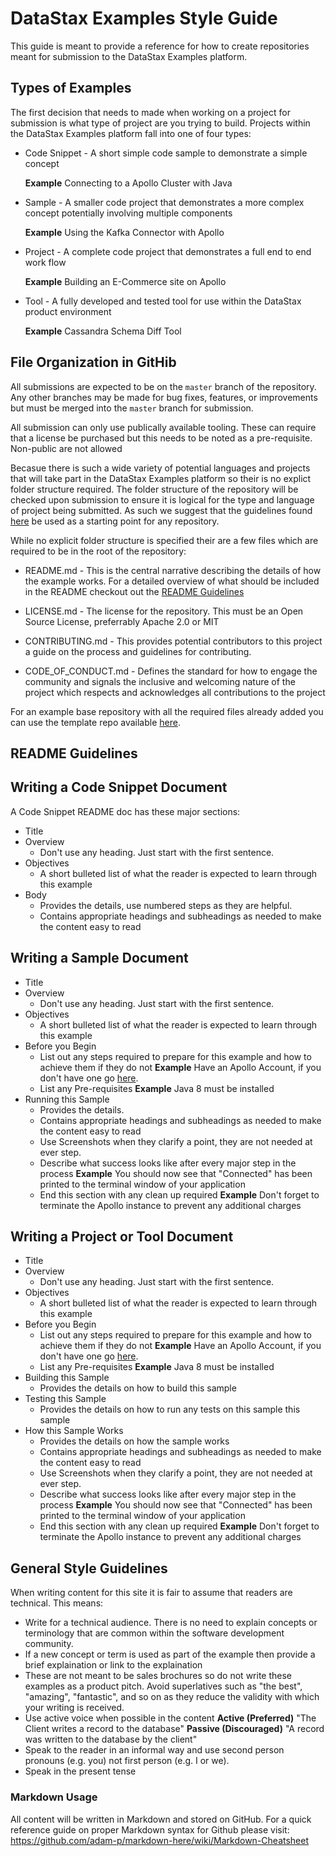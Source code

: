 # DataStax Examples Style Guide
This guide is meant to provide a reference for how to create repositories meant for submission to the DataStax Examples platform.

## Types of Examples
The first decision that needs to made when working on a project for submission is what type of project are you trying to build.  Projects within the DataStax Examples platform fall into one of four types:

* Code Snippet - A short simple code sample to demonstrate a simple concept 
    
    **Example** Connecting to a Apollo Cluster with Java

* Sample - A smaller code project that demonstrates a more complex concept potentially involving multiple components
    
    **Example** Using the Kafka Connector with Apollo

* Project - A complete code project that demonstrates a full end to end work flow
    
    **Example** Building an E-Commerce site on Apollo


* Tool - A fully developed and tested tool for use within the DataStax product environment 
  
  **Example** Cassandra Schema Diff Tool

## File Organization in GitHib
All submissions are expected to be on the `master` branch of the repository.  Any other branches may be made for bug fixes, features, or improvements but must be merged into the `master` branch for submission.

All submission can only use publically available tooling.  These can require that a license be purchased but this needs to be noted as a pre-requisite.  Non-public are not allowed

Becasue there is such a wide variety of potential languages and projects that will take part in the DataStax Examples platform so their is no explict folder structure required.  The folder structure of the repository will be checked upon submission to ensure it is logical for the type and language of project being submitted.  As such we suggest that the guidelines found [here](https://github.com/kriasoft/Folder-Structure-Conventions) be used as a starting point for any repository.

While no explicit folder structure is specified their are a few files which are required to be in the root of the repository:

* README.md - This is the central narrative describing the details of how the example works.  For a detailed overview of what should be included in the README checkout out the [README Guidelines](##-README-Guidelines)

* LICENSE.md - The license for the repository.  This must be an Open Source License, preferrably Apache 2.0 or MIT
  
* CONTRIBUTING.md - This provides potential contributors to this project a guide on the process and guidelines for contributing.

* CODE_OF_CONDUCT.md - Defines the standard for how to engage the community and signals the inclusive and welcoming nature of the project which respects and acknowledges all contributions to the project

For an example base repository with all the required files already added you can use the template repo available [here](https://github.com/bechbd/datastax-examples-template).

## README Guidelines

## Writing a Code Snippet Document
A Code Snippet README doc has these major sections:

* Title
* Overview
  * Don't use any heading. Just start with the first sentence.
* Objectives
  * A short bulleted list of what the reader is expected to learn through this example
* Body
  * Provides the details, use numbered steps as they are helpful.
  * Contains appropriate headings and subheadings as needed to make the content easy to read

## Writing a Sample Document
* Title
* Overview
  * Don't use any heading. Just start with the first sentence.
* Objectives
  * A short bulleted list of what the reader is expected to learn through this example
* Before you Begin
  * List out any steps required to prepare for this example and how to achieve them if they do not
    **Example** Have an Apollo Account, if you don't have one go [here]().
  * List any Pre-requisites
    **Example** Java 8 must be installed
* Running this Sample
  * Provides the details.
  * Contains appropriate headings and subheadings as needed to make the content easy to read
  * Use Screenshots when they clarify a point, they are not needed at ever step.  
  * Describe what success looks like after every major step in the process
      **Example** You should now see that "Connected" has been printed to the terminal window of your application
  * End this section with any clean up required
    **Example** Don't forget to terminate the Apollo instance to prevent any additional charges

## Writing a Project or Tool Document
* Title
* Overview
  * Don't use any heading. Just start with the first sentence.
* Objectives
  * A short bulleted list of what the reader is expected to learn through this example
* Before you Begin
  * List out any steps required to prepare for this example and how to achieve them if they do not
    **Example** Have an Apollo Account, if you don't have one go [here]().
  * List any Pre-requisites
    **Example** Java 8 must be installed
* Building this Sample
  * Provides the details on how to build this sample
* Testing this Sample
  * Provides the details on how to run any tests on this sample this sample
* How this Sample Works
  * Provides the details on how the sample works
  * Contains appropriate headings and subheadings as needed to make the content easy to read
  * Use Screenshots when they clarify a point, they are not needed at ever step.  
  * Describe what success looks like after every major step in the process
      **Example** You should now see that "Connected" has been printed to the terminal window of your application
  * End this section with any clean up required
    **Example** Don't forget to terminate the Apollo instance to prevent any additional charges

## General Style Guidelines
When writing content for this site it is fair to assume that readers are technical.  This means:

* Write for a technical audience.  There is no need to explain concepts or terminology that are common within the software development community.
* If a new concept or term is used as part of the example then provide a brief explaination or link to the explaination
* These are not meant to be sales brochures so do not write these examples as a product pitch.  Avoid superlatives such as "the best", "amazing", "fantastic", and so on as they reduce the validity with which your writing is received.  
* Use active voice when possible in the content
    **Active (Preferred)** "The Client writes a record to the database"
    **Passive (Discouraged)** "A record was written to the database by the client"
* Speak to the reader in an informal way and use second person pronouns (e.g. you) not first person (e.g. I or we).
* Speak in the present tense 

### Markdown Usage
All content will be written in Markdown and stored on GitHub.  For a quick reference guide on proper Markdown syntax for Github please visit: https://github.com/adam-p/markdown-here/wiki/Markdown-Cheatsheet
